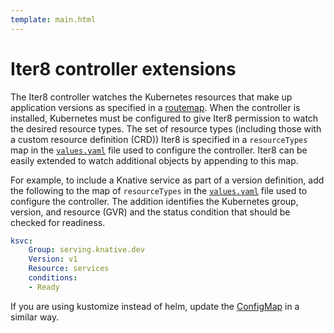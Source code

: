 ```yaml
---
template: main.html
---
```


# Iter8 controller extensions

The Iter8 controller watches the Kubernetes resources that make up application versions as specified in a [routemap](../routemap.md). When the controller is installed, Kubernetes must be configured to give Iter8 permission to watch the desired resource types. The set of resource types (including those with a custom resource definition (CRD)) Iter8 is specified in a `resourceTypes` map in the [`values.yaml`](https://github.com/iter8-tools/iter8/blob/v0.18.3/charts/controller/values.yaml) file used to configure the controller. Iter8 can be easily extended to watch additional objects by appending to this map. 

For example, to include a Knative service as part of a version definition, add the following to the map of `resourceTypes` in the [`values.yaml`](https://github.com/iter8-tools/iter8/blob/v0.18.3/charts/controller/values.yaml) file used to configure the controller. The addition identifies the Kubernetes group, version, and resource (GVR) and the status condition that should be checked for readiness.

```yaml
ksvc:
    Group: serving.knative.dev
    Version: v1
    Resource: services
    conditions:
    - Ready
```

If you are using kustomize instead of helm, update the [ConfigMap](https://github.com/iter8-tools/iter8/blob/v0.18.3/kustomize/controller/namespaceScoped/configmap.yaml) in a similar way.